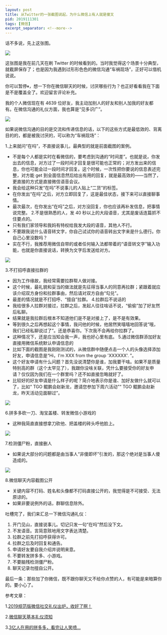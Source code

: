 ```yaml
---
layout: post
title: 从Twitter的一张截图说起，为什么微信上有人就是傻叉
pid: 2019111301
tags: [微信]
excerpt_separator: <!--more-->
---
```




话不多说，先上这张图。

![](/uploads/2019/11/01-screenshot-Twitter.jpg)

这张图是我在前几天在刷 Twitter 的时候看到的。当时我觉得这个场景十分典型，就截屏保存了；也是因为我遇到过形形色色的微信沟通“车祸现场”，正好可以借机说说。

你可以暂停⏸，想一下你在微信聊天的时候，讨厌哪些行为？也正好看看我在下面是不是覆盖全了。欢迎留言评论补充。

<!--more-->

我的个人微信现在有 4639 位好友，我主动加别人的好友和别人加我的好友都有。在微信沟通的礼仪方面，我也算是“见多识广”。

![](/uploads/2019/11/02-WeChat-screenshot.jpg)

如果说微信沟通的目的是交流和传递信息的话，以下的这些方式是最低效的、背离目的的，都是被我讨厌的，可以称为“车祸现场”：

1.上来就问“在吗”，不直接说事儿，最典型的就是前面截图的案例。
  * 不是每个人都是实时在看微信的，要考虑到沟通的“时间差”。也就是说，你发出去的信息，对方过了一段时间才回复是很可能也正常的；对方发出来的信息，你也可能会过一段时间才回复。这个时候，一次性把你要说的信息表述完整，对方能 get 到全面信息然后给出有用的回复，就是最高效的——当然了，更直接的方式是直接微信语音会议。
  * 我会给这种只发“在吗”不说事儿的人贴上“二货”的标签。
  * 在你发出“在吗”之后，对方立即回复了，这是最佳状态，接下来可以直接聊事情。
  * 最次最次，在你发出“在吗”之后，对方没回复，你也应该再补发信息，把事情说完整。
2.不是很熟悉的人，发 40 秒以上的大段语音，尤其是废话连篇抓不住要点的。
  * 只有我们家领导和我妈有特权给我发大段的语音，其他人不行。
  * 不要跟我说什么语音转文字，你自己试试你的语音转出文字来是什么德行。你自己心里没数吗？
  * 实在不行，我推荐用微信自带的或者任何输入法都带着的“语音转文字”输入功能，也就是你直接说话，转换为文字后发送给对方。

![](/uploads/2019/11/03-voice-message.jpg)

3.不打招呼直接拉群的
  * 因为工作缘故，我经常需要拉群帮人做对接。
  * 这个时候，最礼貌和妥当的做法就是先征得当事人的同意再拉群；紧跟着就应该介绍双方身份和拉群事由，然后请对双方自由“勾兑”。
  * 最差的情况就是不打招呼、“擅自”拉群。
4.拉群后不说话的
  * 我给很多人拉群对接过，拉群之后，发起人往往啥话不说，“偷偷”加了好友然后私聊。
  * 结果就是我拉群后根本不知道他们是不是对接上了，是不是有效果。
  * 等到很久之后再想起这个事情，我问他的时候，他居然笑嘻嘻地回答说“哦，我们已经私聊说过了”。还是恭喜你。下次我不会再给你拉群了。
  * 这种情况下，还是应当知会我一声，我也好心里有底。
5.通过微信群添加好友直接用微信系统默认申请信息的
  * 比如下面的截图是我刚刚测试的，从微信群中随便点击一个人的头像选择添加好友，申请信息是“Hi，I'm XXX from the group 'XXXXXX'. ”。
  * 这个好友申请有什么问题？首先没说清楚你是谁，加我要干啥。如果不是质量特别高的群（这个太罕见了），我跟你没啥关联，凭什么要接受你的好友申请？仅仅因为我们在一个群里吗？还不如直接忽略就好了。
  * 比较好的好友申请是什么样子的呢？简介地表示你是谁、加好友做什么就可以了，比如“ TGO 鲲鹏会赵新龙，邀请您参加下周六活动”“ TGO 鲲鹏会赵新龙，昨天活动见面聊过”。

![](/uploads/2019/11/05-friend-request.jpg)


6.拼多多砍一刀、淘宝盖楼、转发微信小游戏的
  * 这种我简直直接想拿刀砍他、把盖楼的砖头呼他脸上。

![](/uploads/2019/11/06-pinduoduo.png)

7.检测僵尸粉，直接删人
  * 如果说大部分的问题都是由当事人“非傻即坏”引发的，那这个绝对是当事人傻造成的。

![](/uploads/2019/11/07-clear-your-zombie-friends.png)


8.微信聊天内容截图公开
  * 关键内容不打码、姓名和头像都不打码直接公开的，我觉得是不可接受、无法原谅的。
  * 如果非要说例外的话，群聊信息除外。

吐槽完了，我们来汇总一下微信沟通礼仪：

1. 开门见山，直接说事儿。切记只发一句“在吗”然后没下文。
2. 不发语音。言简意赅地用文字表达清楚。
3. 拉群之前先打招呼获得许可。
4. 拉群之后及时回复和通告。
5. 申请好友要自我介绍并说明来意。
6. 不要转发拼多多、小游戏。
7. 不要脑残检测僵尸粉。
8. 聊天记录勿擅自公开。

最后一条：那些加了你微信，既不跟你聊天又不给你点赞的人，有可能是来暗算你的。要小心了。

参考文章：

1.[2019规范版微信社交礼仪出炉，收好了啊！](https://mp.weixin.qq.com/s/osYKUUu21F_BeOSE8bMDbg)

2.[微信聊天基本礼仪须知](http://t1.fhsilk.com/v.html?t=5079&u=565&from=timeline)

3.[3亿人在用的拼多多，看完让人笑喷... ](https://mp.weixin.qq.com/s/vNPKbOxNo8ZG9u_vrpO4AQ)

